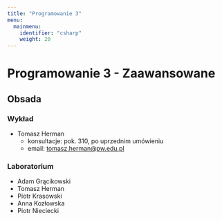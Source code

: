 ```yaml
---
title: "Programowanie 3"
menu:
  mainmenu:
    identifier: "csharp"
    weight: 20
---
```


# Programowanie 3 - Zaawansowane

## Obsada

### Wykład

- Tomasz Herman
  - konsultacje: pok. 310, po uprzednim umówieniu
  - email: tomasz.herman@pw.edu.pl

### Laboratorium

- Adam Grącikowski
- Tomasz Herman
- Piotr Krasowski
- Anna Kozłowska
- Piotr Nieciecki
